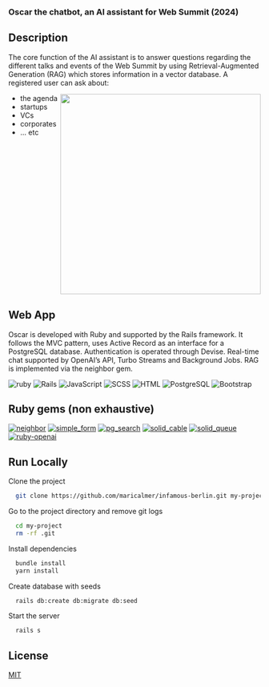 ### Oscar the chatbot, an AI assistant for Web Summit (2024)

## Description

The core function of the AI assistant is to answer questions regarding the different talks and events of the Web Summit by using Retrieval-Augmented Generation (RAG) which stores information in a vector database. A registered user can ask about:

- the agenda <img align="right" width="400" src="https://res.cloudinary.com/dzaz6s9ar/image/upload/v1747597145/Screenshot_2025-05-18_at_21.13.06_a7ulht.png" />
- startups
- VCs
- corporates
- ... etc
<br clear="right"/>

## Web App

Oscar is developed with Ruby and supported by the Rails framework. It follows the MVC pattern, uses Active Record as an interface for a PostgreSQL database. Authentication is operated through Devise. Real-time chat supported by OpenAI’s API, Turbo Streams and Background Jobs. RAG is implemented via the neighbor gem.

![ruby](https://img.shields.io/badge/Ruby-3.1.2-F32C24?style=for-the-badge&logo=ruby&logoColor=white) ![Rails](https://img.shields.io/badge/Rails-7.1.5-C52F24?style=for-the-badge&logo=rubyonrails&logoColor=white) ![JavaScript](https://img.shields.io/badge/JavaScript-ES6-yellow?style=for-the-badge&logo=javascript&logoColor=white) ![SCSS](https://img.shields.io/badge/SCSS-3.5-BF4080?style=for-the-badge&logo=sass&logoColor=white) ![HTML](https://img.shields.io/badge/HTML-5-E34F26?style=for-the-badge&logo=html5&logoColor=white) ![PostgreSQL](https://img.shields.io/badge/PostgreSQL-14.6-4764BE?style=for-the-badge&logo=postgresql&logoColor=white) ![Bootstrap](https://img.shields.io/badge/Bootstrap-5-7852B2?style=for-the-badge&logo=bootstrap&logoColor=white)

## Ruby gems (non exhaustive)

[![neighbor](https://img.shields.io/badge/neighbor-0.5.2-red.svg)](https://rubygems.org/gems/neighbor) [![simple_form](https://img.shields.io/badge/simple_form-5.1.0-red.svg)](https://rubygems.org/gems/simple_form) [![pg_search](https://img.shields.io/badge/pg_search-2.3.5-red.svg)](https://rubygems.org/gems/pg_search) [![solid_cable](https://img.shields.io/badge/solid_cable-3.0.8-red.svg)](https://rubygems.org/gems/solid_cable) [![solid_queue](https://img.shields.io/badge/solid_queue-1.1.5-red.svg)](https://rubygems.org/gems/solid_queue) [![ruby-openai](https://img.shields.io/badge/ruby--openai-8.1.2-red.svg)](https://rubygems.org/gems/ruby-openai)

## Run Locally

Clone the project

```bash
  git clone https://github.com/maricalmer/infamous-berlin.git my-project
```

Go to the project directory and remove git logs

```bash
  cd my-project
  rm -rf .git
```

Install dependencies

```bash
  bundle install
  yarn install
```

Create database with seeds

```bash
  rails db:create db:migrate db:seed
```

Start the server

```bash
  rails s
```


## License

[MIT](https://choosealicense.com/licenses/mit/)
